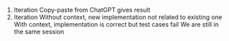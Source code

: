 1. Iteration
Copy-paste from ChatGPT gives result
2. Iteration
Without context, new implementation not related to existing one
With context, implementation is correct but test cases fail
We are still in the same session
